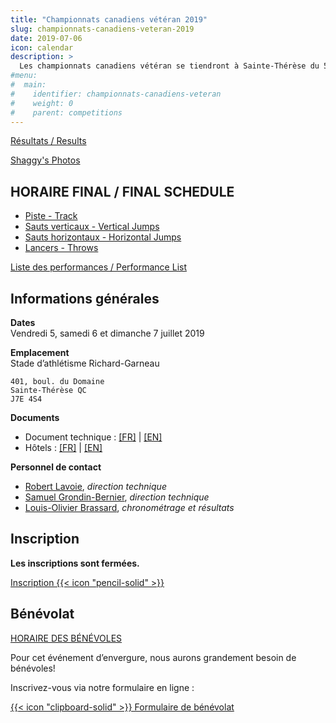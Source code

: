 ```yaml
---
title: "Championnats canadiens vétéran 2019"
slug: championnats-canadiens-veteran-2019
date: 2019-07-06
icon: calendar
description: >
  Les championnats canadiens vétéran se tiendront à Sainte-Thérèse du 5 au 7 juillet 2019, concurramment aux [Championnats québécois junior, senior et para](/competitions/championnats-quebecois-junior-senior-para-2019) les 6 et 7 juillet 2019 et les [Championnats québécois de pentathlon benjamin-cadet](/competitions/championnats-quebecois-pentathlon-2019/).
#menu:
#  main:
#    identifier: championnats-canadiens-veteran
#    weight: 0
#    parent: competitions
---
```


[Résultats / Results](/resultats/2019/championnats-can-masters/)

[Shaggy's Photos](https://www.shaggysphotos.com/Canadian-Masters-Events/CMA-Champs-Ste-Therese-2019/)

## HORAIRE FINAL / FINAL SCHEDULE

- [Piste - Track](https://assets.corsaire-chaparral.org/competitions/2019/championnats-qc/horaire-final-piste-championnats-5-7-juillet-2019.pdf)
- [Sauts verticaux - Vertical Jumps](https://assets.corsaire-chaparral.org/competitions/2019/championnats-qc/horaire-final-sauts-verticaux-championnats-5-7-juillet-2019.pdf)
- [Sauts horizontaux - Horizontal Jumps](https://assets.corsaire-chaparral.org/competitions/2019/championnats-qc/horaire-final-sauts-horizontaux-championnats-5-7-juillet-2019.pdf)
- [Lancers - Throws](https://assets.corsaire-chaparral.org/competitions/2019/championnats-qc/horaire-final-lancers-championnats-5-7-juillet-2019.pdf)

[Liste des performances / Performance List](https://assets.corsaire-chaparral.org/competitions/2019/cma-champs/perfliste-veterans-2019.pdf)

## Informations générales

**Dates**  
Vendredi 5, samedi 6 et dimanche 7 juillet 2019

**Emplacement**  
Stade d’athlétisme Richard-Garneau  
```
401, boul. du Domaine  
Sainte-Thérèse QC  
J7E 4S4
```

**Documents**

- Document technique :
  [\[FR\]](https://assets.corsaire-chaparral.org/competitions/2019/cma-champs/2019-cma-tf-champs-meet-pkg-fr.pdf)
  |
  [\[EN\]](https://assets.corsaire-chaparral.org/competitions/2019/cma-champs/2019-cma-tf-champs-meet-pkg-en.pdf)
- Hôtels : 
  [\[FR\]](https://assets.corsaire-chaparral.org/competitions/2019/cma-champs/2019-cma-tf-champs-hotels-fr.pdf)
  |
  [\[EN\]](https://assets.corsaire-chaparral.org/competitions/2019/cma-champs/2019-cma-tf-champs-hotels-en.pdf)

**Personnel de contact**  

- [Robert Lavoie](mailto:robertlecoach@gmail.com), _direction technique_
- [Samuel Grondin-Bernier](mailto:grondin750@hotmail.com), _direction technique_
- [Louis-Olivier Brassard](mailto:louis@corsaire-chaparral.org), _chronométrage et résultats_

## Inscription

**Les inscriptions sont fermées.**

<a href="http://www.trackiereg.com/masters2019" class="btn btn-default disabled" disabled>Inscription {{< icon "pencil-solid" >}}</a>

## Bénévolat

[HORAIRE DES BÉNÉVOLES](https://assets.corsaire-chaparral.org/competitions/2019/championnats-qc/horaire-benevoles-5-juillet-2019.pdf)

Pour cet événement d’envergure, nous aurons grandement besoin de bénévoles!

Inscrivez-vous via notre formulaire en ligne :

<a href="https://campagnes.corsaire-chaparral.org/benevolat-provinciaux-ete-2019" target="_blank" class="btn btn-primary">
{{< icon "clipboard-solid" >}}
Formulaire de bénévolat
</a>

